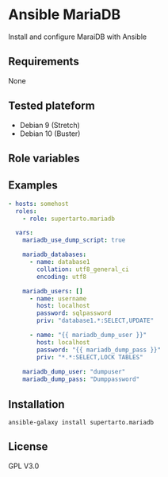 # Ansible MariaDB
Install and configure MaraiDB with Ansible

## Requirements
None

## Tested plateform
* Debian 9 (Stretch)
* Debian 10 (Buster)

## Role variables


## Examples
```yml
- hosts: somehost
  roles:
    - role: supertarto.mariadb

  vars:
    mariadb_use_dump_script: true

    mariadb_databases:
      - name: database1
        collation: utf8_general_ci
        encoding: utf8

    mariadb_users: []
      - name: username
        host: localhost
        password: sqlpassword
        priv: "database1.*:SELECT,UPDATE"

      - name: "{{ mariadb_dump_user }}"
        host: localhost
        password: "{{ mariadb_dump_pass }}"
        priv: "*.*:SELECT,LOCK TABLES"   
 
    mariadb_dump_user: "dumpuser"
    mariadb_dump_pass: "Dumppassword"
```
## Installation
```
ansible-galaxy install supertarto.mariadb
```
## License
GPL V3.0
